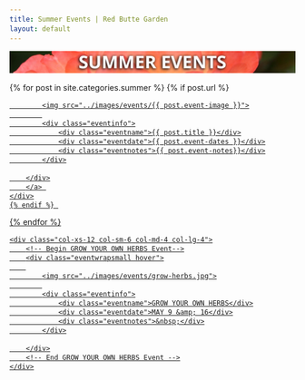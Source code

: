```yaml
---
title: Summer Events | Red Butte Garden
layout: default
---
```


<div class="row-fluid">
	<img src="/images/banners/summer-events.jpg" class="responsive" alt="Summer Events at Red Butte Garden" title="Summer Events at Red Butte Garden" />
</div>

<div class="row-fluid">

  {% for post in site.categories.summer %}
    {% if post.url %}        
	<div class="col-xs-12 col-sm-6 col-md-4 col-lg-4">
		<a href="{{ post.url }}">
		<div class="eventwrapsmall hover">
		
			<img src="../images/events/{{ post.event-image }}">
			
			<div class="eventinfo">
				<div class="eventname">{{ post.title }}</div>
				<div class="eventdate">{{ post.event-dates }}</div>
				<div class="eventnotes">{{ post.event-notes}}</div>
			</div>
	
		</div>
		</a> 
	</div>
    {% endif %} 
  {% endfor %}


  	<div class="col-xs-12 col-sm-6 col-md-4 col-lg-4">
		<!-- Begin GROW YOUR OWN HERBS Event-->
		<div class="eventwrapsmall hover">
		
			<img src="../images/events/grow-herbs.jpg">
			
			<div class="eventinfo">
				<div class="eventname">GROW YOUR OWN HERBS</div>
				<div class="eventdate">MAY 9 &amp; 16</div>
				<div class="eventnotes">&nbsp;</div>
			</div>
	
		</div>
		<!-- End GROW YOUR OWN HERBS Event -->
	</div>

</div>
